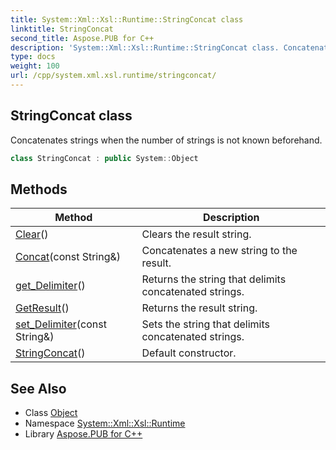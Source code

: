 ```yaml
---
title: System::Xml::Xsl::Runtime::StringConcat class
linktitle: StringConcat
second_title: Aspose.PUB for C++
description: 'System::Xml::Xsl::Runtime::StringConcat class. Concatenates strings when the number of strings is not known beforehand in C++.'
type: docs
weight: 100
url: /cpp/system.xml.xsl.runtime/stringconcat/
---
```

## StringConcat class


Concatenates strings when the number of strings is not known beforehand.

```cpp
class StringConcat : public System::Object
```

## Methods

| Method | Description |
| --- | --- |
| [Clear](./clear/)() | Clears the result string. |
| [Concat](./concat/)(const String\&) | Concatenates a new string to the result. |
| [get_Delimiter](./get_delimiter/)() | Returns the string that delimits concatenated strings. |
| [GetResult](./getresult/)() | Returns the result string. |
| [set_Delimiter](./set_delimiter/)(const String\&) | Sets the string that delimits concatenated strings. |
| [StringConcat](./stringconcat/)() | Default constructor. |
## See Also

* Class [Object](../../system/object/)
* Namespace [System::Xml::Xsl::Runtime](../)
* Library [Aspose.PUB for C++](../../)
